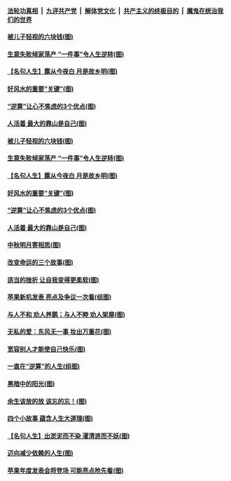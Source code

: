 ####  [法轮功真相](../../../../basic/blob/master/README.md?t=09130252) &nbsp;|&nbsp; [九评共产党](../../../../9ping.md/blob/master/README.md?t=09130252) &nbsp;|&nbsp; [解体党文化](../../../../jtdwh.md/blob/master/README.md?t=09130252)  &nbsp;|&nbsp; [共产主义的终极目的](../../../../gczydzjmd.md/blob/master/README.md?t=09130252) &nbsp;|&nbsp; [魔鬼在统治我们的世界](../../../../mgztzwmdsj.md/blob/master/README.md?t=09130252) 

#### [被儿子轻视的六块钱(图)](../pages/p8/907107.md?t=09130252) 

#### [生意失败倾家荡产 “一件事”令人生逆转(图)](../pages/p8/907101.md?t=09130252) 

#### [【名句人生】露从今夜白 月是故乡明(图)](../pages/p8/906558.md?t=09130252) 

#### [好风水的重要“关键”(图)](../pages/p8/907087.md?t=09130252) 

#### [“逆算”让心不焦虑的3个优点(图)](../pages/p8/907070.md?t=09130252) 

#### [人活着 最大的靠山是自己(图)](../pages/p8/906329.md?t=09130252) 

#### [被儿子轻视的六块钱(图)](../pages/p8/907107.md?t=09130252) 

#### [生意失败倾家荡产 “一件事”令人生逆转(图)](../pages/p8/907101.md?t=09130252) 

#### [【名句人生】露从今夜白 月是故乡明(图)](../pages/p8/906558.md?t=09130252) 

#### [好风水的重要“关键”(图)](../pages/p8/907087.md?t=09130252) 

#### [“逆算”让心不焦虑的3个优点(图)](../pages/p8/907070.md?t=09130252) 

#### [人活着 最大的靠山是自己(图)](../pages/p8/906329.md?t=09130252) 

#### [中秋明月寄相思(图)](../pages/p8/906932.md?t=09130252) 

#### [改变命运的三个故事(图)](../pages/p8/906257.md?t=09130252) 

#### [适当的挫折 让自我变得更柔软(图)](../pages/p8/906984.md?t=09130252) 

#### [苹果新机发表 亮点及争议一次看(组图)](../pages/p8/906967.md?t=09130252) 

#### [与人不和 劝人养鹅；与人不睦 劝人架屋(图)](../pages/p8/906905.md?t=09130252) 

#### [无私的爱：东风无一事 妆出万重花(图)](../pages/p8/906862.md?t=09130252) 

#### [宽容别人才能使自己快乐(图)](../pages/p8/906553.md?t=09130252) 

#### [一直在“逆算”的人生(组图)](../pages/p8/906796.md?t=09130252) 

#### [黑暗中的阳光(图)](../pages/p8/904616.md?t=09130252) 

#### [余生该放的放 该忘的忘！(图)](../pages/p8/906090.md?t=09130252) 

#### [四个小故事 蕴含人生大道理(图)](../pages/p8/906252.md?t=09130252) 

#### [【名句人生】出淤泥而不染 濯清涟而不妖(图)](../pages/p8/906444.md?t=09130252) 

#### [迈向减少依赖的人生(图)](../pages/p8/906794.md?t=09130252) 

#### [苹果年度发表会将登场 可能亮点抢先看(图)](../pages/p8/906649.md?t=09130252) 

